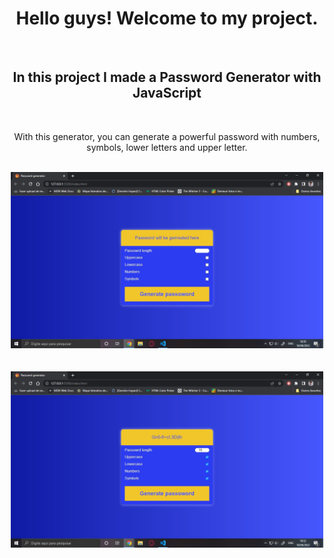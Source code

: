 <h1 align = "center"> Hello guys! Welcome to my project. </h1>
<br>
<h2 align = "center"> In this project I made a Password Generator with JavaScript</h2>
<br>
<p align = "center">With this generator, you can generate a powerful password with numbers, symbols, lower letters and upper letter.</p>
<br>
<div align="center">
<img src="public/images/screenshot1.jpg" width = "500px">
</div>
<br>
<br>
<div align="center">
<img src="public/images/screenshot2.jpg" width = "500px">
</div>
<br>

